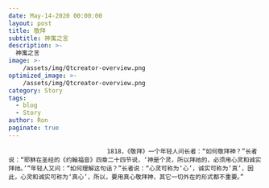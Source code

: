 ```yaml
---
date: May-14-2020 00:00:00
layout: post
title: 敬拜
subtitle: 神寓之言
description: >-
  神寓之言
image: >-
    /assets/img/Qtcreator-overview.png
optimized_image: >-
    /assets/img/Qtcreator-overview.png
category: Story
tags:
  - blog
  - Story
author: Ron
paginate: true
---
```


							　　1818，《敬拜》一个年轻人问长者：“如何敬拜神？”长者说：“耶稣在圣经的《约翰福音》四章二十四节说，‘神是个灵，所以拜祂的，必须用心灵和诚实拜祂。’”年轻人又问：“如何理解这句话？”长者说：“心灵可称为‘心’，诚实可称为‘真’，因此，心灵和诚实可称为‘真心’，所以，要用真心敬拜神，其它一切外在的形式都不重要。”
							
							
						